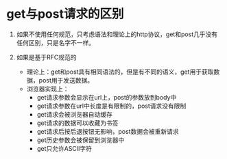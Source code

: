 # get与post请求的区别 

1. 如果不使用任何规范，只考虑语法和理论上的http协议，get和post几乎没有任何区别，只是名字不一样。

2. 如果是基于RFC规范的

   - 理论上：get和post具有相同语法的，但是有不同的语义，get用于获取数据，post用于发送数据。
   - 浏览器实现上：
      + get请求参数会显示在url上，post的参数放到body中
      + get请求参数在url中长度是有限制的，post请求没有限制
      + get请求会被浏览器自动缓存
      + get请求的数据可以收藏为书签
      + get请求后按后退按钮无影响，post数据会被重新请求
      + get历史参数会被保留到浏览器中
      + get只允许ASCII字符
